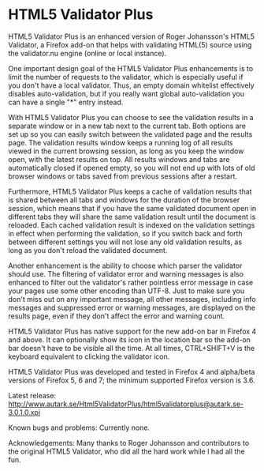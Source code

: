 # HTML5 Validator Plus

HTML5 Validator Plus is an enhanced version of Roger Johansson's HTML5 Validator, a Firefox add-on that helps with validating HTML(5) source using the validator.nu engine (online or local instance).

One important design goal of the HTML5 Validator Plus enhancements is to limit the number of requests to the validator, which is especially useful if you don't have a local validator. Thus, an empty domain whitelist effectively disables auto-validation, but if you really want global auto-validation you can have a single "*" entry instead.

With HTML5 Validator Plus you can choose to see the validation results in a separate window or in a new tab next to the current tab. Both options are set up so you can easily switch between the validated page and the results page. The validation results window keeps a running log of all results viewed in the current browsing session, as long as you keep the window open, with the latest results on top. All results windows and tabs are automatically closed if opened empty, so you will not end up with lots of old browser windows or tabs saved from previous sessions after a restart.

Furthermore, HTML5 Validator Plus keeps a cache of validation results that is shared between all tabs and windows for the duration of the browser session, which means that if you have the same validated document open in different tabs they will share the same validation result until the document is reloaded. Each cached validation result is indexed on the validation settings in effect when performing the validation, so if you switch back and forth between different settings you will not lose any old validation results, as long as you don't reload the validated document.

Another enhancement is the ability to choose which parser the validator should use. The filtering of validator error and warning messages is also enhanced to filter out the validator's rather pointless error message in case your pages use some other encoding than UTF-8. Just to make sure you don't miss out on any important message, all other messages, including info messages and suppressed error or warning messages, are displayed on the results page, even if they don't affect the error and warning count.

HTML5 Validator Plus has native support for the new add-on bar in Firefox 4 and above. It can optionally show its icon in the location bar so the add-on bar doesn't have to be visible all the time. At all times, CTRL+SHIFT+V is the keyboard equivalent to clicking the validator icon.

HTML5 Validator Plus was developed and tested in Firefox 4 and alpha/beta versions of Firefox 5, 6 and 7; the minimum supported Firefox version is 3.6.

Latest release: http://www.autark.se/Html5ValidatorPlus/html5validatorplus@autark.se-3.0.1.0.xpi

Known bugs and problems: Currently none.

Acknowledgements: Many thanks to Roger Johansson and contributors to the original HTML5 Validator, who did all the hard work while I had all the fun.
